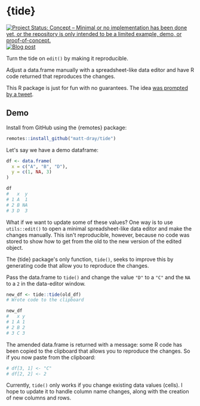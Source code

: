 
# {tide}

<!-- badges: start -->
[![Project Status: Concept – Minimal or no implementation has been done yet, or the repository is only intended to be a limited example, demo, or proof-of-concept.](https://www.repostatus.org/badges/latest/concept.svg)](https://www.repostatus.org/#concept)
[![Blog
post](https://img.shields.io/badge/rostrum.blog-post-008900?labelColor=000000&logo=data%3Aimage%2Fgif%3Bbase64%2CR0lGODlhEAAQAPEAAAAAABWCBAAAAAAAACH5BAlkAAIAIf8LTkVUU0NBUEUyLjADAQAAACwAAAAAEAAQAAAC55QkISIiEoQQQgghRBBCiCAIgiAIgiAIQiAIgSAIgiAIQiAIgRAEQiAQBAQCgUAQEAQEgYAgIAgIBAKBQBAQCAKBQEAgCAgEAoFAIAgEBAKBIBAQCAQCgUAgEAgCgUBAICAgICAgIBAgEBAgEBAgEBAgECAgICAgECAQIBAQIBAgECAgICAgICAgECAQECAQICAgICAgICAgEBAgEBAgEBAgICAgICAgECAQIBAQIBAgECAgICAgIBAgECAQECAQIBAgICAgIBAgIBAgEBAgECAgECAgICAgICAgECAgECAgQIAAAQIKAAAh%2BQQJZAACACwAAAAAEAAQAAAC55QkIiESIoQQQgghhAhCBCEIgiAIgiAIQiAIgSAIgiAIQiAIgRAEQiAQBAQCgUAQEAQEgYAgIAgIBAKBQBAQCAKBQEAgCAgEAoFAIAgEBAKBIBAQCAQCgUAgEAgCgUBAICAgICAgIBAgEBAgEBAgEBAgECAgICAgECAQIBAQIBAgECAgICAgICAgECAQECAQICAgICAgICAgEBAgEBAgEBAgICAgICAgECAQIBAQIBAgECAgICAgIBAgECAQECAQIBAgICAgIBAgIBAgEBAgECAgECAgICAgICAgECAgECAgQIAAAQIKAAA7)](https://www.rostrum.blog/2022/04/27/tide/)
<!-- badges: end -->

Turn the tide on `edit()` by making it reproducible.

Adjust a data.frame manually with a spreadsheet-like data editor and have R code returned that reproduces the changes.

This R package is just for fun with no guarantees. The idea [was prompted by a tweet](https://twitter.com/erdirstats/status/1518529179892994049).

## Demo

Install from GitHub using the {remotes} package:

``` r
remotes::install_github("matt-dray/tide")
```

Let's say we have a demo dataframe:

``` r
df <- data.frame(
  x = c("A", "B", "D"),
  y = c(1, NA, 3)
)

df
#   x  y
# 1 A  1
# 2 B NA
# 3 D  3
```

What if we want to update some of these values? One way is to use `utils::edit()` to open a minimal spreadsheet-like data editor and make the changes manually. This isn't reproducible, however, because no code was stored to show how to get from the old to the new version of the edited object.

The {tide} package's only function, `tide()`, seeks to improve this by generating code that allow you to reproduce the changes.

Pass the data.frame to `tide()` and change the value `"D"` to a `"C"` and the `NA` to a `2` in the data-editor window.

``` r
new_df <- tide::tide(old_df)
# Wrote code to the clipboard

new_df
#   x y
# 1 A 1
# 2 B 2
# 3 C 3
```

The amended data.frame is returned with a message: some R code has been copied to the clipboard that allows you to reproduce the changes. So if you now paste from the clipboard:

``` r
# df[3, 1] <- "C"
# df[2, 2] <- 2
```

Currently, `tide()` only works if you change existing data values (cells). I hope to update it to handle column name changes, along with the creation of new columns and rows.
